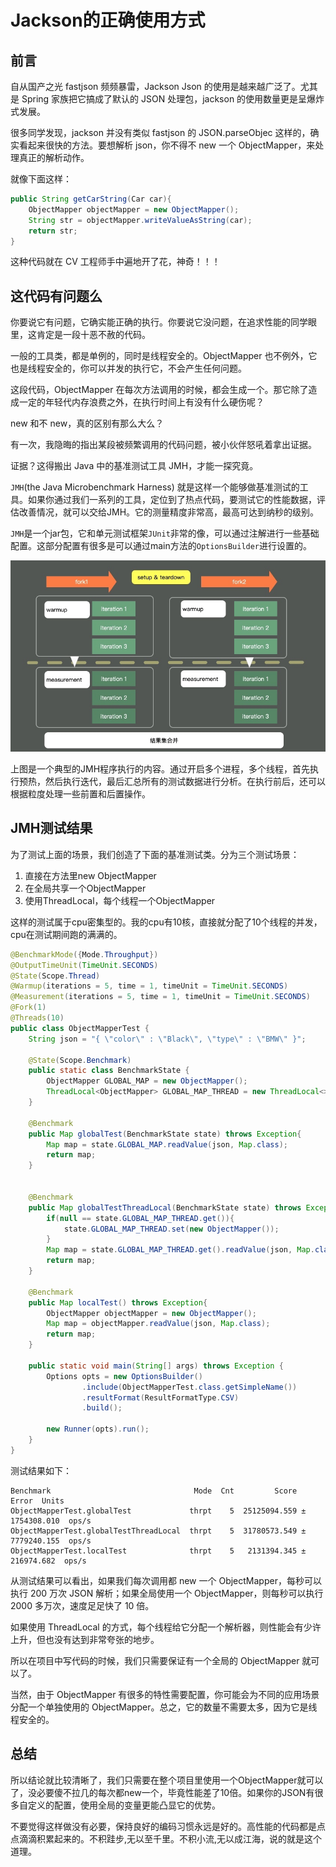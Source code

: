 # Jackson的正确使用方式

## 前言

自从国产之光 fastjson 频频暴雷，Jackson Json 的使用是越来越广泛了。尤其是 Spring 家族把它搞成了默认的 JSON 处理包，jackson 的使用数量更是呈爆炸式发展。

很多同学发现，jackson 并没有类似 fastjson 的 JSON.parseObjec 这样的，确实看起来很快的方法。要想解析 json，你不得不 new 一个 ObjectMapper，来处理真正的解析动作。

就像下面这样：

```java
public String getCarString(Car car){
    ObjectMapper objectMapper = new ObjectMapper();
    String str = objectMapper.writeValueAsString(car);
    return str;
}
```

这种代码就在 CV 工程师手中遍地开了花，神奇！！！



## 这代码有问题么

你要说它有问题，它确实能正确的执行。你要说它没问题，在追求性能的同学眼里，这肯定是一段十恶不赦的代码。

一般的工具类，都是单例的，同时是线程安全的。ObjectMapper 也不例外，它也是线程安全的，你可以并发的执行它，不会产生任何问题。

这段代码，ObjectMapper 在每次方法调用的时候，都会生成一个。那它除了造成一定的年轻代内存浪费之外，在执行时间上有没有什么硬伤呢？

new 和不 new，真的区别有那么大么？

有一次，我隐晦的指出某段被频繁调用的代码问题，被小伙伴怒吼着拿出证据。

证据？这得搬出 Java 中的基准测试工具 JMH，才能一探究竟。

`JMH`(the Java Microbenchmark Harness) 就是这样一个能够做基准测试的工具。如果你通过我们一系列的工具，定位到了热点代码，要测试它的性能数据，评估改善情况，就可以交给JMH。它的测量精度非常高，最高可达到纳秒的级别。

`JMH`是一个jar包，它和单元测试框架`JUnit`非常的像，可以通过注解进行一些基础配置。这部分配置有很多是可以通过main方法的`OptionsBuilder`进行设置的。

![图片](./assets/JMHTEST.png)

上图是一个典型的JMH程序执行的内容。通过开启多个进程，多个线程，首先执行预热，然后执行迭代，最后汇总所有的测试数据进行分析。在执行前后，还可以根据粒度处理一些前置和后置操作。



## JMH测试结果

为了测试上面的场景，我们创造了下面的基准测试类。分为三个测试场景：

1. 直接在方法里new ObjectMapper
2. 在全局共享一个ObjectMapper
3. 使用ThreadLocal，每个线程一个ObjectMapper

这样的测试属于cpu密集型的。我的cpu有10核，直接就分配了10个线程的并发，cpu在测试期间跑的满满的。

```java
@BenchmarkMode({Mode.Throughput})
@OutputTimeUnit(TimeUnit.SECONDS)
@State(Scope.Thread)
@Warmup(iterations = 5, time = 1, timeUnit = TimeUnit.SECONDS)
@Measurement(iterations = 5, time = 1, timeUnit = TimeUnit.SECONDS)
@Fork(1)
@Threads(10)
public class ObjectMapperTest {
    String json = "{ \"color\" : \"Black\", \"type\" : \"BMW\" }";

    @State(Scope.Benchmark)
    public static class BenchmarkState {
        ObjectMapper GLOBAL_MAP = new ObjectMapper();
        ThreadLocal<ObjectMapper> GLOBAL_MAP_THREAD = new ThreadLocal<>();
    }

    @Benchmark
    public Map globalTest(BenchmarkState state) throws Exception{
        Map map = state.GLOBAL_MAP.readValue(json, Map.class);
        return map;
    }


    @Benchmark
    public Map globalTestThreadLocal(BenchmarkState state) throws Exception{
        if(null == state.GLOBAL_MAP_THREAD.get()){
            state.GLOBAL_MAP_THREAD.set(new ObjectMapper());
        }
        Map map = state.GLOBAL_MAP_THREAD.get().readValue(json, Map.class);
        return map;
    }

    @Benchmark
    public Map localTest() throws Exception{
        ObjectMapper objectMapper = new ObjectMapper();
        Map map = objectMapper.readValue(json, Map.class);
        return map;
    }

    public static void main(String[] args) throws Exception {
        Options opts = new OptionsBuilder()
                .include(ObjectMapperTest.class.getSimpleName())
                .resultFormat(ResultFormatType.CSV)
                .build();

        new Runner(opts).run();
    }
}
```

测试结果如下：

```shell
Benchmark                                Mode  Cnt         Score         Error  Units
ObjectMapperTest.globalTest             thrpt    5  25125094.559 ± 1754308.010  ops/s
ObjectMapperTest.globalTestThreadLocal  thrpt    5  31780573.549 ± 7779240.155  ops/s
ObjectMapperTest.localTest              thrpt    5   2131394.345 ±  216974.682  ops/s
```

从测试结果可以看出，如果我们每次调用都 new 一个 ObjectMapper，每秒可以执行 200 万次 JSON 解析；如果全局使用一个 ObjectMapper，则每秒可以执行 2000 多万次，速度足足快了 10 倍。

如果使用 ThreadLocal 的方式，每个线程给它分配一个解析器，则性能会有少许上升，但也没有达到非常夸张的地步。

所以在项目中写代码的时候，我们只需要保证有一个全局的 ObjectMapper 就可以了。

当然，由于 ObjectMapper 有很多的特性需要配置，你可能会为不同的应用场景分配一个单独使用的 ObjectMapper。总之，它的数量不需要太多，因为它是线程安全的。

## 总结

所以结论就比较清晰了，我们只需要在整个项目里使用一个ObjectMapper就可以了，没必要傻不拉几的每次都new一个，毕竟性能差了10倍。如果你的JSON有很多自定义的配置，使用全局的变量更能凸显它的优势。

不要觉得这样做没有必要，保持良好的编码习惯永远是好的。高性能的代码都是点点滴滴积累起来的。不积跬步,无以至千里。不积小流,无以成江海，说的就是这个道理。



